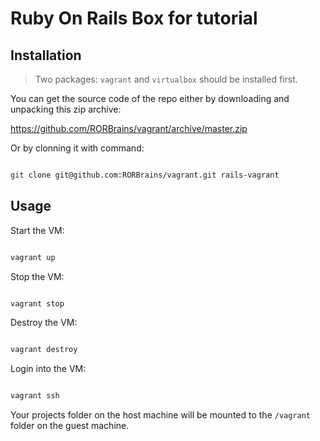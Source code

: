 # Ruby On Rails Box for tutorial

## Installation

> Two packages: `vagrant` and `virtualbox` should be installed first.

You can get the source code of the repo either by downloading and unpacking this zip archive:

https://github.com/RORBrains/vagrant/archive/master.zip

Or by clonning it with command:

```bash

git clone git@github.com:RORBrains/vagrant.git rails-vagrant

```

## Usage

Start the VM:

```bash

vagrant up

```

Stop the VM:

```bash

vagrant stop

```

Destroy the VM:

```bash

vagrant destroy

```

Login into the VM:

```bash

vagrant ssh

```

Your projects folder on the host machine will be mounted to the `/vagrant` folder on the guest machine.

